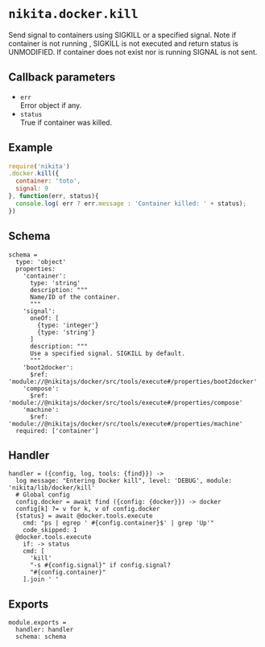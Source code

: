 
# `nikita.docker.kill`

Send signal to containers using SIGKILL or a specified signal.
Note if container is not running , SIGKILL is not executed and
return status is UNMODIFIED. If container does not exist nor is running
SIGNAL is not sent.

## Callback parameters

* `err`   
  Error object if any.
* `status`   
  True if container was killed.

## Example

```javascript
require('nikita')
.docker.kill({
  container: 'toto',
  signal: 9
}, function(err, status){  
  console.log( err ? err.message : 'Container killed: ' + status);
})
```

## Schema

    schema =
      type: 'object'
      properties:
        'container':
          type: 'string'
          description: """
          Name/ID of the container.
          """
        'signal':
          oneOf: [
            {type: 'integer'}
            {type: 'string'}
          ]
          description: """
          Use a specified signal. SIGKILL by default.
          """
        'boot2docker':
          $ref: 'module://@nikitajs/docker/src/tools/execute#/properties/boot2docker'
        'compose':
          $ref: 'module://@nikitajs/docker/src/tools/execute#/properties/compose'
        'machine':
          $ref: 'module://@nikitajs/docker/src/tools/execute#/properties/machine'
      required: ['container']

## Handler

    handler = ({config, log, tools: {find}}) ->
      log message: "Entering Docker kill", level: 'DEBUG', module: 'nikita/lib/docker/kill'
      # Global config
      config.docker = await find ({config: {docker}}) -> docker
      config[k] ?= v for k, v of config.docker
      {status} = await @docker.tools.execute
        cmd: "ps | egrep ' #{config.container}$' | grep 'Up'"
        code_skipped: 1
      @docker.tools.execute
        if: -> status
        cmd: [
          'kill'
          "-s #{config.signal}" if config.signal?
          "#{config.container}"
        ].join ' '

## Exports

    module.exports =
      handler: handler
      schema: schema
